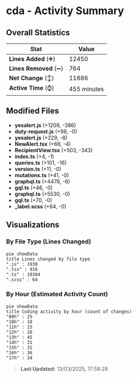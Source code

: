 # cda - Activity Summary 

## Overall Statistics

| Stat                   | Value                                                             |
| ---------------------- | ----------------------------------------------------------------- |
| **Lines Added** (➕)   | 12450                                          |
| **Lines Removed** (➖) | 764                                        |
| **Net Change** (↕)    | 11686                |
| **Active Time** (⌚)   | 455 minutes |


## Modified Files
- **yesalert.js** (+1209, -386)
- **duty-request.js** (+98, -0)
- **yesalert.js** (+229, -8)
- **NewAlert.tsx** (+66, -4)
- **RecipientView.tsx** (+503, -343)
- **index.ts** (+4, -1)
- **queries.ts** (+101, -16)
- **version.ts** (+11, -0)
- **mutations.ts** (+41, -0)
- **graphql.ts** (+4478, -6)
- **gql.ts** (+46, -0)
- **graphql.ts** (+5530, -0)
- **gql.ts** (+70, -0)
- **_label.scss** (+64, -0)

## Visualizations

### By File Type (Lines Changed)

```mermaid
pie showData
title Lines changed by file type
".js" : 1930
".tsx" : 916
".ts" : 10304
".scss" : 64
```

### By Hour (Estimated Activity Count)

```mermaid
pie showData
title Coding activity by hour (count of changes)
"09h" : 25
"10h" : 18
"11h" : 15
"12h" : 26
"13h" : 45
"14h" : 31
"15h" : 32
"16h" : 36
"17h" : 34
```


> **Last Updated:** 13/03/2025, 17:58:28